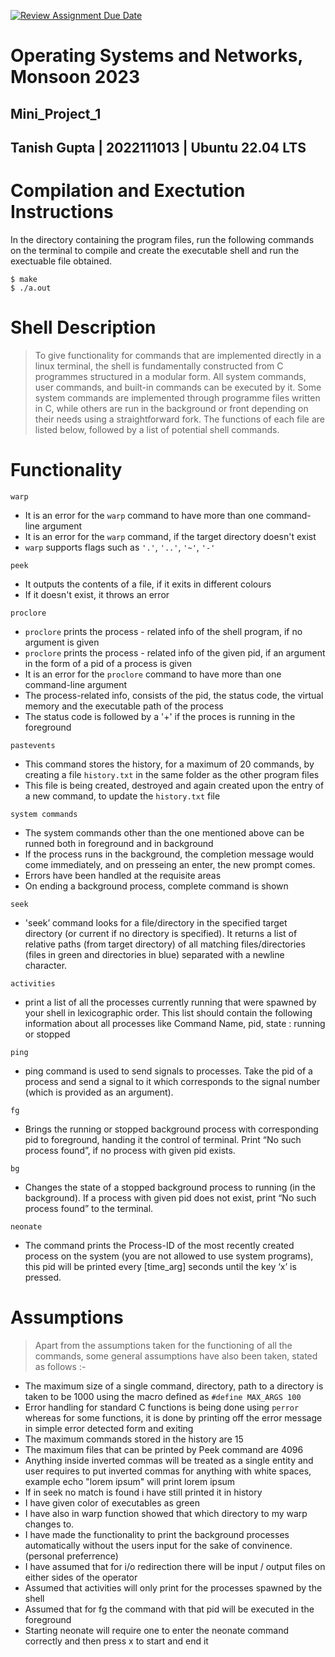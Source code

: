[![Review Assignment Due Date](https://classroom.github.com/assets/deadline-readme-button-24ddc0f5d75046c5622901739e7c5dd533143b0c8e959d652212380cedb1ea36.svg)](https://classroom.github.com/a/76mHqLr5)
# **Operating Systems and Networks, Monsoon 2023**
## **Mini_Project_1**
## **Tanish Gupta | 2022111013 | Ubuntu 22.04 LTS**


# Compilation and Exectution Instructions
In the directory containing the program files, run the following commands on the terminal to compile and create the executable shell and run the exectuable file obtained.

```
$ make 
$ ./a.out
```

# Shell Description
> To give functionality for commands that are implemented directly in a linux terminal, the shell is fundamentally constructed from C programmes structured in a modular form. All system commands, user commands, and built-in commands can be executed by it. Some system commands are implemented through programme files written in C, while others are run in the background or front depending on their needs using a straightforward fork. The functions of each file are listed below, followed by a list of potential shell commands.
>

# Functionality
`warp`
* It is an error for the `warp` command to have more than one command-line argument
* It is an error for the `warp` command, if the target directory doesn't exist
* `warp` supports flags such as `'.'`, `'..'`, `'~'`, `'-'`

`peek`
* It outputs the contents of a file, if it exits in different colours
* If it doesn't exist, it throws an error 

`proclore`
* `proclore` prints the process - related info of the shell program, if no argument is given
* `proclore` prints the process - related info of the given pid, if an argument in the form of a pid of a process is given
* It is an error for the `proclore` command to have more than one command-line argument
* The process-related info, consists of the pid, the status code, the virtual memory and the executable path of the process
* The status code is followed by a '+' if the proces is running in the foreground

`pastevents`
* This command stores the history, for a maximum of 20 commands, by creating a file `history.txt` in the same folder as the other program files
* This file is being created, destroyed and again created upon the entry of a new command, to update the `history.txt` file 

`system commands`
* The system commands other than the one mentioned above can be runned both in foreground and in background
* If the process runs in the background, the completion message would come immediately, and on presseing an enter, the new prompt comes.
* Errors have been handled at the requisite areas
* On ending a background process, complete command is shown

`seek`
* 'seek’ command looks for a file/directory in the specified target directory (or current if no directory is specified). It returns a list of relative paths (from target directory) of all matching files/directories (files in green and directories in blue) separated with a newline character.

`activities`
* print a list of all the processes currently running that were spawned by your shell in lexicographic order. This list should contain the following information about all processes like Command Name, pid, state : running or stopped

`ping`
* ping command is used to send signals to processes. Take the pid of a process and send a signal to it which corresponds to the signal number (which is provided as an argument). 

`fg`
* Brings the running or stopped background process with corresponding pid to foreground, handing it the control of terminal. Print “No such process found”, if no process with given pid exists.

`bg`
* Changes the state of a stopped background process to running (in the background). If a process with given pid does not exist, print “No such process found” to the terminal.

`neonate`
* The command prints the Process-ID of the most recently created process on the system (you are not allowed to use system programs), this pid will be printed every [time_arg] seconds until the key ‘x’ is pressed.

# Assumptions
  > Apart from the assumptions taken for the functioning of all the commands, some general assumptions have also been taken, stated as follows :-

* The maximum size of a single command, directory, path to a directory is taken to be 1000 using the macro defined as `#define MAX_ARGS 100` 
* Error handling for standard C functions is being done using `perror` whereas for some functions, it is done by printing off the error message in simple error detected form and exiting
* The maximum commands stored in the history are 15
* The maximum files that can be printed by Peek command are 4096 
* Anything inside inverted commas will be treated as a single entity and user requires to put inverted commas for anything with white spaces, example echo "lorem ipsum" will print lorem ipsum
* If in seek no match is found i have still printed it in history
* I have given color of executables as green
* I have also in warp function showed that which directory to my warp changes to.
* I have made the functionality to print the background processes automatically without the users input for the sake of convinence. (personal preferrence)
* I have assumed that for i/o redirection there will be input / output files on either sides of the operator 
* Assumed that activities will only print for the processes spawned by the shell
* Assumed that for fg the command with that pid will be executed in the foreground
* Starting neonate will require one to enter the neonate command correctly and then press x to start and end it







